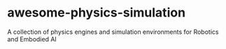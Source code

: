 # awesome-physics-simulation
A collection of physics engines and simulation environments for Robotics and Embodied AI

